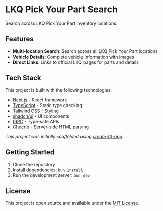 # LKQ Pick Your Part Search

Search across LKQ Pick Your Part inventory locations.

## Features

- **Multi-location Search**: Search across all LKQ Pick Your Part locations
- **Vehicle Details**: Complete vehicle information with images
- **Direct Links**: Links to official LKQ pages for parts and details

## Tech Stack

This project is built with the following technologies:

- [Next.js](https://nextjs.org) - React framework
- [TypeScript](https://www.typescriptlang.org) - Static type checking
- [Tailwind CSS](https://tailwindcss.com) - Styling
- [shadcn/ui](https://ui.shadcn.com) - UI components
- [tRPC](https://trpc.io) - Type-safe APIs
- [Cheerio](https://cheerio.js.org) - Server-side HTML parsing

*This project was initially scaffolded using [create-t3-app](https://create.t3.gg/).*

## Getting Started

1. Clone the repository
2. Install dependencies: `bun install`
3. Run the development server: `bun dev`

## License

This project is open source and available under the [MIT License](LICENSE).
